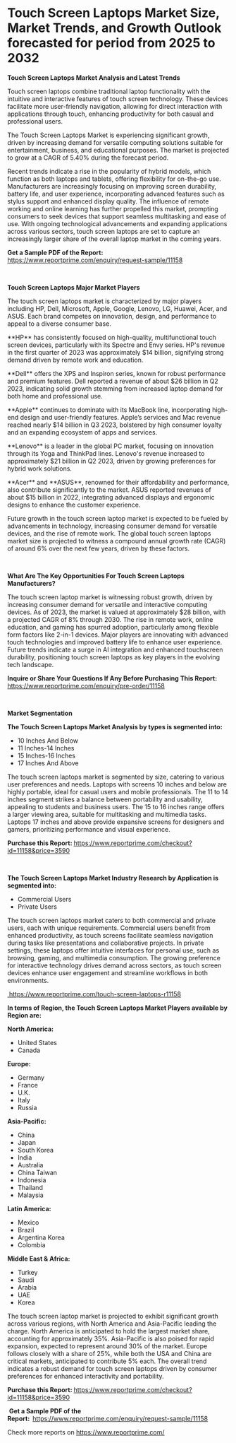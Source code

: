 <p><h1>Touch Screen Laptops Market Size, Market Trends, and Growth Outlook forecasted for period from 2025 to 2032</h1></p><p><strong>Touch Screen Laptops Market Analysis and Latest Trends</strong></p>
<p><p>Touch screen laptops combine traditional laptop functionality with the intuitive and interactive features of touch screen technology. These devices facilitate more user-friendly navigation, allowing for direct interaction with applications through touch, enhancing productivity for both casual and professional users. </p><p>The Touch Screen Laptops Market is experiencing significant growth, driven by increasing demand for versatile computing solutions suitable for entertainment, business, and educational purposes. The market is projected to grow at a CAGR of 5.40% during the forecast period. </p><p>Recent trends indicate a rise in the popularity of hybrid models, which function as both laptops and tablets, offering flexibility for on-the-go use. Manufacturers are increasingly focusing on improving screen durability, battery life, and user experience, incorporating advanced features such as stylus support and enhanced display quality. The influence of remote working and online learning has further propelled this market, prompting consumers to seek devices that support seamless multitasking and ease of use. With ongoing technological advancements and expanding applications across various sectors, touch screen laptops are set to capture an increasingly larger share of the overall laptop market in the coming years.</p></p>
<p><strong>Get a Sample PDF of the Report:&nbsp;</strong> <a href="https://www.reportprime.com/enquiry/request-sample/11158?utm_campaign=3355&utm_medium=2&utm_source=Github&utm_content=ia&utm_term=20032025&utm_id=touch-screen-laptops">https://www.reportprime.com/enquiry/request-sample/11158</a></p>
<p>&nbsp;</p>
<p><strong>Touch Screen Laptops Major Market Players</strong></p>
<p><p>The touch screen laptops market is characterized by major players including HP, Dell, Microsoft, Apple, Google, Lenovo, LG, Huawei, Acer, and ASUS. Each brand competes on innovation, design, and performance to appeal to a diverse consumer base.</p><p>**HP** has consistently focused on high-quality, multifunctional touch screen devices, particularly with its Spectre and Envy series. HP's revenue in the first quarter of 2023 was approximately $14 billion, signifying strong demand driven by remote work and education.</p><p>**Dell** offers the XPS and Inspiron series, known for robust performance and premium features. Dell reported a revenue of about $26 billion in Q2 2023, indicating solid growth stemming from increased laptop demand for both home and professional use.</p><p>**Apple** continues to dominate with its MacBook line, incorporating high-end design and user-friendly features. Apple’s services and Mac revenue reached nearly $14 billion in Q3 2023, bolstered by high consumer loyalty and an expanding ecosystem of apps and services.</p><p>**Lenovo** is a leader in the global PC market, focusing on innovation through its Yoga and ThinkPad lines. Lenovo's revenue increased to approximately $21 billion in Q2 2023, driven by growing preferences for hybrid work solutions.</p><p>**Acer** and **ASUS**, renowned for their affordability and performance, also contribute significantly to the market. ASUS reported revenues of about $15 billion in 2022, integrating advanced displays and ergonomic designs to enhance the customer experience.</p><p>Future growth in the touch screen laptop market is expected to be fueled by advancements in technology, increasing consumer demand for versatile devices, and the rise of remote work. The global touch screen laptops market size is projected to witness a compound annual growth rate (CAGR) of around 6% over the next few years, driven by these factors.</p></p>
<p>&nbsp;</p>
<p><strong>What Are The Key Opportunities For Touch Screen Laptops Manufacturers?</strong></p>
<p><p>The touch screen laptop market is witnessing robust growth, driven by increasing consumer demand for versatile and interactive computing devices. As of 2023, the market is valued at approximately $28 billion, with a projected CAGR of 8% through 2030. The rise in remote work, online education, and gaming has spurred adoption, particularly among flexible form factors like 2-in-1 devices. Major players are innovating with advanced touch technologies and improved battery life to enhance user experience. Future trends indicate a surge in AI integration and enhanced touchscreen durability, positioning touch screen laptops as key players in the evolving tech landscape.</p></p>
<p><strong>Inquire or Share Your Questions If Any Before Purchasing This Report:</strong> <a href="https://www.reportprime.com/enquiry/pre-order/11158?utm_campaign=3355&utm_medium=2&utm_source=Github&utm_content=ia&utm_term=20032025&utm_id=touch-screen-laptops">https://www.reportprime.com/enquiry/pre-order/11158</a></p>
<p>&nbsp;</p>
<p><strong>Market Segmentation</strong></p>
<p><strong>The Touch Screen Laptops Market Analysis by types is segmented into:</strong></p>
<p><ul><li>10 Inches And Below</li><li>11 Inches-14 Inches</li><li>15 Inches-16 Inches</li><li>17 Inches And Above</li></ul></p>
<p><p>The touch screen laptops market is segmented by size, catering to various user preferences and needs. Laptops with screens 10 inches and below are highly portable, ideal for casual users and mobile professionals. The 11 to 14 inches segment strikes a balance between portability and usability, appealing to students and business users. The 15 to 16 inches range offers a larger viewing area, suitable for multitasking and multimedia tasks. Laptops 17 inches and above provide expansive screens for designers and gamers, prioritizing performance and visual experience.</p></p>
<p><strong>Purchase this Report:&nbsp;</strong><a href="https://www.reportprime.com/checkout?id=11158&price=3590&utm_campaign=3355&utm_medium=2&utm_source=Github&utm_content=ia&utm_term=20032025&utm_id=touch-screen-laptops">https://www.reportprime.com/checkout?id=11158&price=3590</a></p>
<p>&nbsp;</p>
<p><strong>The Touch Screen Laptops Market Industry Research by Application is segmented into:</strong></p>
<p><ul><li>Commercial Users</li><li>Private Users</li></ul></p>
<p><p>The touch screen laptops market caters to both commercial and private users, each with unique requirements. Commercial users benefit from enhanced productivity, as touch screens facilitate seamless navigation during tasks like presentations and collaborative projects. In private settings, these laptops offer intuitive interfaces for personal use, such as browsing, gaming, and multimedia consumption. The growing preference for interactive technology drives demand across sectors, as touch screen devices enhance user engagement and streamline workflows in both environments.</p></p>
<p><a href="https://www.reportprime.com/touch-screen-laptops-r11158?utm_campaign=3355&utm_medium=2&utm_source=Github&utm_content=ia&utm_term=20032025&utm_id=touch-screen-laptops">&nbsp;https://www.reportprime.com/touch-screen-laptops-r11158</a></p>
<p><strong>In terms of Region, the Touch Screen Laptops Market Players available by Region are:</strong></p>
<p>
    <p> <strong> North America: </strong>
        <ul>
            <li>United States</li>
            <li>Canada</li>
        </ul>
        </p> 
    <p> <strong> Europe: </strong>
        <ul>
            <li>Germany</li>
            <li>France</li>
            <li>U.K.</li>
            <li>Italy</li>
            <li>Russia</li>
        </ul>
        </p> 
    <p> <strong> Asia-Pacific: </strong>
        <ul>
            <li>China</li>
            <li>Japan</li>
            <li>South Korea</li>
            <li>India</li>
            <li>Australia</li>
            <li>China Taiwan</li>
            <li>Indonesia</li>
            <li>Thailand</li>
            <li>Malaysia</li>
        </ul>
        </p> 
    <p> <strong> Latin America: </strong>
        <ul>
            <li>Mexico</li>
            <li>Brazil</li>
            <li>Argentina Korea</li>
            <li>Colombia</li>
        </ul>
        </p> 
    <p> <strong> Middle East & Africa: </strong>
        <ul>
            <li>Turkey</li>
            <li>Saudi</li>
            <li>Arabia</li>
            <li>UAE</li>
            <li>Korea</li>
        </ul>
    </p>
    </p>
<p><p>The touch screen laptop market is projected to exhibit significant growth across various regions, with North America and Asia-Pacific leading the charge. North America is anticipated to hold the largest market share, accounting for approximately 35%. Asia-Pacific is also poised for rapid expansion, expected to represent around 30% of the market. Europe follows closely with a share of 25%, while both the USA and China are critical markets, anticipated to contribute 5% each. The overall trend indicates a robust demand for touch screen laptops driven by consumer preferences for enhanced interactivity and portability.</p></p>
<p><strong>Purchase this Report: </strong><a href="https://www.reportprime.com/checkout?id=11158&price=3590&utm_campaign=3355&utm_medium=2&utm_source=Github&utm_content=ia&utm_term=20032025&utm_id=touch-screen-laptops">https://www.reportprime.com/checkout?id=11158&price=3590</a></p>
<p>&nbsp;<strong>Get a Sample PDF of the Report:&nbsp;&nbsp;</strong><a href="https://www.reportprime.com/enquiry/request-sample/11158?utm_campaign=3355&utm_medium=2&utm_source=Github&utm_content=ia&utm_term=20032025&utm_id=touch-screen-laptops">https://www.reportprime.com/enquiry/request-sample/11158</a></p>
<p><strong></strong></p>
<p>Check more reports on <a href="https://www.reportprime.com/?utm_campaign=3355&utm_medium=2&utm_source=Github&utm_content=ia&utm_term=20032025&utm_id=touch-screen-laptops">https://www.reportprime.com/</a></p>